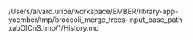 /Users/alvaro.uribe/workspace/EMBER/library-app-yoember/tmp/broccoli_merge_trees-input_base_path-xabOlCnS.tmp/1/History.md